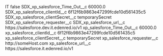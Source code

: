 <?xml version="1.0" encoding="UTF-8"?>
<CustomMetadata xmlns="http://soap.sforce.com/2006/04/metadata" xmlns:xsi="http://www.w3.org/2001/XMLSchema-instance" xmlns:xsd="http://www.w3.org/2001/XMLSchema">
    <label>IT</label>
    <protected>false</protected>
    <values>
        <field>SDX_xp_salesforce_Time_Out__c</field>
        <value xsi:type="xsd:double">60000.0</value>
    </values>
    <values>
        <field>SDX_xp_salesforce_clientId__c</field>
        <value xsi:type="xsd:string">6f12f6b9863e47299fcde10d561435c5</value>
    </values>
    <values>
        <field>SDX_xp_salesforce_clientSecret__c</field>
        <value xsi:type="xsd:string">temporarySecret</value>
    </values>
    <values>
        <field>SDX_xp_salesforce_requester__c</field>
        <value xsi:nil="true"/>
    </values>
    <values>
        <field>SDX_xp_salesforce_url__c</field>
        <value xsi:type="xsd:string">https://salesforce.dev.it.edenred.io/v1</value>
    </values>
    <values>
        <field>xp_salesforce_Time_Out__c</field>
        <value xsi:type="xsd:double">60000.0</value>
    </values>
    <values>
        <field>xp_salesforce_clientId__c</field>
        <value xsi:type="xsd:string">6f12f6b9863e47299fcde10d561435c5</value>
    </values>
    <values>
        <field>xp_salesforce_clientSecret__c</field>
        <value xsi:type="xsd:string">temporarySecret</value>
    </values>
    <values>
        <field>xp_salesforce_requester__c</field>
        <value xsi:type="xsd:string">http://someHost.com</value>
    </values>
    <values>
        <field>xp_salesforce_url__c</field>
        <value xsi:type="xsd:string">https://salesforce.it.edenred.io/v1</value>
    </values>
</CustomMetadata>
